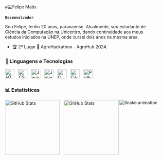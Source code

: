 #💻Felipe Matis

**`Desenvolvedor`**

Sou Felipe, tenho 20 anos, paranaense. Atualmente, sou estudante de Ciência da Computação na Unicentro, dando continuidade aos meus estudos iniciados na UNEP, onde cursei dois anos na mesma área.

 - 🏆 2º Lugar 🥈 AgroHackathon - AgroHub 2024.

 ### 🤖 Linguagens e Tecnologias

<img 
    align="left"
    alt="HTML"
    title="HTML"
    width="30px"
    style="padding-right:10px"
    src="https://cdn.jsdelivr.net/gh/devicons/devicon@latest/icons/html5/html5-original-wordmark.svg" 
/>

<img 
align="left"
    alt="CSS"
    title="CSS"
    width="30px"
    style="padding-right:10px"
    src="https://cdn.jsdelivr.net/gh/devicons/devicon@latest/icons/css3/css3-original-wordmark.svg" 
/>

<img 
align="left"
    alt="Javascript"
    title="Javascript"
    width="30px"
    style="padding-right:10px"
src="https://cdn.jsdelivr.net/gh/devicons/devicon@latest/icons/javascript/javascript-plain.svg" />



<img 
    align="left"
    alt="Java"
    title="Java"
    width="30px"
    style="padding-right:10px"
src="https://cdn.jsdelivr.net/gh/devicons/devicon@latest/icons/java/java-original.svg" />
          



<img 
    align="left"
    alt="C"
    title="C"
    width="30px"
    style="padding-right:10px"
src="https://cdn.jsdelivr.net/gh/devicons/devicon@latest/icons/c/c-plain.svg" />


<img
    align="left"
    alt="C++"
    title="C++"
    width="30px"
    style="padding-right:10px" src="https://cdn.jsdelivr.net/gh/devicons/devicon@latest/icons/cplusplus/cplusplus-plain.svg" />



<img
    align="left"
    alt="Python"
    title="Python"
    width="30px"
    style="padding-right:10px"
 src="https://cdn.jsdelivr.net/gh/devicons/devicon@latest/icons/python/python-original.svg" />
          
          
<br/>
<br/>

### 📊 Estatísticas

<p>
  <img 
    align="left" 
    alt="GitHub Stats" 
    height="180" 
    style="padding-right: 10px;" 
    src="https://github-readme-stats.vercel.app/api?username=FelipeMatis&show_icons=true&theme=dark&include_all_commits=true&locale=pt-br" 
  />

<img 
      align="left" 
      alt="GitHub Stats" 
      height="180" 
      src="https://github-readme-stats.vercel.app/api/top-langs/?username=FelipeMatis&theme=dark&layout=compact&custom_title=Tecnologias&langs_count=9" 
  />

</p>



<div >

  ![Snake animation](https://github.com/danielbped/danielbped/blob/output/github-contribution-grid-snake.svg)
 
</div>
